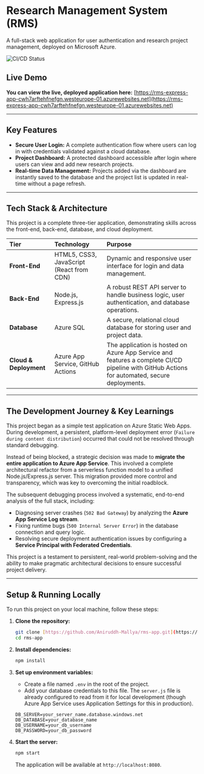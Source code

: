 # Research Management System (RMS)

A full-stack web application for user authentication and research project management, deployed on Microsoft Azure.

![CI/CD Status](https://github.com/Aniruddh-Mallya/rms-app/actions/workflows/main_rms-express-app.yml/badge.svg)

## Live Demo

**You can view the live, deployed application here:** [https://rms-express-app-cwh7arftehfnefgn.westeurope-01.azurewebsites.net](https://rms-express-app-cwh7arftehfnefgn.westeurope-01.azurewebsites.net)

---

## Key Features

* **Secure User Login:** A complete authentication flow where users can log in with credentials validated against a cloud database.
* **Project Dashboard:** A protected dashboard accessible after login where users can view and add new research projects.
* **Real-time Data Management:** Projects added via the dashboard are instantly saved to the database and the project list is updated in real-time without a page refresh.

---

## Tech Stack & Architecture

This project is a complete three-tier application, demonstrating skills across the front-end, back-end, database, and cloud deployment.

| Tier | Technology | Purpose |
| :--- | :--- | :--- |
| **Front-End** | HTML5, CSS3, JavaScript (React from CDN) | Dynamic and responsive user interface for login and data management. |
| **Back-End** | Node.js, Express.js | A robust REST API server to handle business logic, user authentication, and database operations. |
| **Database** | Azure SQL | A secure, relational cloud database for storing user and project data. |
| **Cloud & Deployment** | Azure App Service, GitHub Actions | The application is hosted on Azure App Service and features a complete CI/CD pipeline with GitHub Actions for automated, secure deployments. |



---

## The Development Journey & Key Learnings

This project began as a simple test application on Azure Static Web Apps. During development, a persistent, platform-level deployment error (`Failure during content distribution`) occurred that could not be resolved through standard debugging.

Instead of being blocked, a strategic decision was made to **migrate the entire application to Azure App Service**. This involved a complete architectural refactor from a serverless function model to a unified Node.js/Express.js server. This migration provided more control and transparency, which was key to overcoming the initial roadblock.

The subsequent debugging process involved a systematic, end-to-end analysis of the full stack, including:
* Diagnosing server crashes (`502 Bad Gateway`) by analyzing the **Azure App Service Log stream**.
* Fixing runtime bugs (`500 Internal Server Error`) in the database connection and query logic.
* Resolving secure deployment authentication issues by configuring a **Service Principal with Federated Credentials**.

This project is a testament to persistent, real-world problem-solving and the ability to make pragmatic architectural decisions to ensure successful project delivery.

---

## Setup & Running Locally

To run this project on your local machine, follow these steps:

1.  **Clone the repository:**
    ```bash
    git clone [https://github.com/Aniruddh-Mallya/rms-app.git](https://github.com/Aniruddh-Mallya/rms-app.git)
    cd rms-app
    ```

2.  **Install dependencies:**
    ```bash
    npm install
    ```

3.  **Set up environment variables:**
    * Create a file named `.env` in the root of the project.
    * Add your database credentials to this file. The `server.js` file is already configured to read from it for local development (though Azure App Service uses Application Settings for this in production).
    ```
    DB_SERVER=your_server_name.database.windows.net
    DB_DATABASE=your_database_name
    DB_USERNAME=your_db_username
    DB_PASSWORD=your_db_password
    ```

4.  **Start the server:**
    ```bash
    npm start
    ```
    The application will be available at `http://localhost:8080`.
